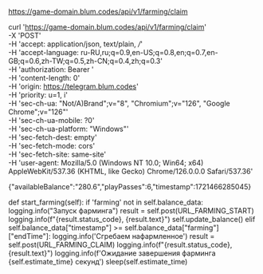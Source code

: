 ﻿https://game-domain.blum.codes/api/v1/farming/claim

curl 'https://game-domain.blum.codes/api/v1/farming/claim' \
  -X 'POST' \
  -H 'accept: application/json, text/plain, */*' \
  -H 'accept-language: ru-RU,ru;q=0.9,en-US;q=0.8,en;q=0.7,en-GB;q=0.6,zh-TW;q=0.5,zh-CN;q=0.4,zh;q=0.3' \
  -H 'authorization: Bearer ' \
  -H 'content-length: 0' \
  -H 'origin: https://telegram.blum.codes' \
  -H 'priority: u=1, i' \
  -H 'sec-ch-ua: "Not/A)Brand";v="8", "Chromium";v="126", "Google Chrome";v="126"' \
  -H 'sec-ch-ua-mobile: ?0' \
  -H 'sec-ch-ua-platform: "Windows"' \
  -H 'sec-fetch-dest: empty' \
  -H 'sec-fetch-mode: cors' \
  -H 'sec-fetch-site: same-site' \
  -H 'user-agent: Mozilla/5.0 (Windows NT 10.0; Win64; x64) AppleWebKit/537.36 (KHTML, like Gecko) Chrome/126.0.0.0 Safari/537.36'

{"availableBalance":"280.6","playPasses":6,"timestamp":1721466285045}

def start_farming(self):
        if 'farming' not in self.balance_data:
            logging.info("Запуск фарминга")
            result = self.post(URL_FARMING_START)
            logging.info(f"{result.status_code},  {result.text}")
            self.update_balance()
        elif self.balance_data["timestamp"] >= self.balance_data["farming"]["endTime"]:
            logging.info('Сгребаем нафармленное')
            result = self.post(URL_FARMING_CLAIM)
            logging.info(f"{result.status_code},  {result.text}")
        logging.info(f'Ожидание завершения фарминга {self.estimate_time} секунд')
        sleep(self.estimate_time)